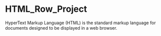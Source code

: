 # HTML_Row_Project
HyperText Markup Language (HTML) is the standard markup language for documents designed to be displayed in a web browser. 
